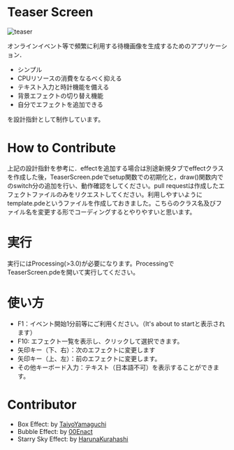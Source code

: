 # Teaser Screen
![teaser](images/teaser.gif)

オンラインイベント等で頻繁に利用する待機画像を生成するためのアプリケーション．
  * シンプル
  * CPUリソースの消費をなるべく抑える
  * テキスト入力と時計機能を備える
  * 背景エフェクトの切り替え機能
  * 自分でエフェクトを追加できる

を設計指針として制作しています。

# How to Contribute
上記の設計指針を参考に．effectを追加する場合は別途新規タブでeffectクラスを作成した後，TeaserScreen.pdeでsetup関数での初期化と，draw()関数内でのswitch分の追加を行い、動作確認をしてください。pull requestは作成したエフェクトファイルのみをリクエストしてください。利用しやすいようにtemplate.pdeというファイルを作成しておきました。こちらのクラス名及びファイル名を変更する形でコーディングするとやりやすいと思います。


# 実行
実行にはProcessing(>3.0)が必要になります。Processingで TeaserScreen.pdeを開いて実行してください。

# 使い方
  * F1：イベント開始1分前等にご利用ください。（It's about to startと表示されます）
  * F10: エフェクト一覧を表示し、クリックして選択できます。
  * 矢印キー（下、右）：次のエフェクトに変更します
  * 矢印キー（上、左）：前のエフェクトに変更します。
  * その他キーボード入力：テキスト（日本語不可）を表示することができます。

# Contributor
  * Box Effect: by [TaiyoYamaguchi](https://github.com/TaiyoYamaguchi)
  * Bubble Effect: by [00Enact](https://github.com/00Enact/TeaserScreen)
  * Starry Sky Effect: by [HarunaKurahashi](https://github.com/Haruna-Kurahashi)